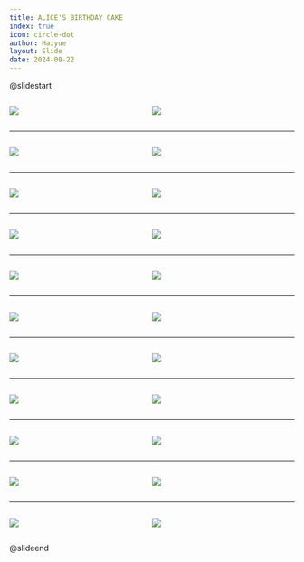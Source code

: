 ```yaml
---
title: ALICE'S BIRTHDAY CAKE
index: true
icon: circle-dot
author: Haiyue
layout: Slide
date: 2024-09-22
---
```

 
@slidestart

<div style="display:flex">
<div style="flex:1">

![](https://raw.githubusercontent.com/yclord/reading/refs/heads/master/english/Level-T/ALICE'S%20BIRTHDAY%20CAKE/001.webp)
</div>
<div style="flex:1">

![](https://raw.githubusercontent.com/yclord/reading/refs/heads/master/english/Level-T/ALICE'S%20BIRTHDAY%20CAKE/002.webp)
</div>
</div>

---

<div style="display:flex">
<div style="flex:1">

![](https://raw.githubusercontent.com/yclord/reading/refs/heads/master/english/Level-T/ALICE'S%20BIRTHDAY%20CAKE/003.webp)
</div>
<div style="flex:1">

![](https://raw.githubusercontent.com/yclord/reading/refs/heads/master/english/Level-T/ALICE'S%20BIRTHDAY%20CAKE/004.webp)
</div>
</div>

---

<div style="display:flex">
<div style="flex:1">

![](https://raw.githubusercontent.com/yclord/reading/refs/heads/master/english/Level-T/ALICE'S%20BIRTHDAY%20CAKE/005.webp)
</div>
<div style="flex:1">

![](https://raw.githubusercontent.com/yclord/reading/refs/heads/master/english/Level-T/ALICE'S%20BIRTHDAY%20CAKE/006.webp)
</div>
</div>

---

<div style="display:flex">
<div style="flex:1">

![](https://raw.githubusercontent.com/yclord/reading/refs/heads/master/english/Level-T/ALICE'S%20BIRTHDAY%20CAKE/007.webp)
</div>
<div style="flex:1">

![](https://raw.githubusercontent.com/yclord/reading/refs/heads/master/english/Level-T/ALICE'S%20BIRTHDAY%20CAKE/008.webp)
</div>
</div>

---

<div style="display:flex">
<div style="flex:1">

![](https://raw.githubusercontent.com/yclord/reading/refs/heads/master/english/Level-T/ALICE'S%20BIRTHDAY%20CAKE/009.webp)
</div>
<div style="flex:1">

![](https://raw.githubusercontent.com/yclord/reading/refs/heads/master/english/Level-T/ALICE'S%20BIRTHDAY%20CAKE/010.webp)
</div>
</div>

---

<div style="display:flex">
<div style="flex:1">

![](https://raw.githubusercontent.com/yclord/reading/refs/heads/master/english/Level-T/ALICE'S%20BIRTHDAY%20CAKE/011.webp)
</div>
<div style="flex:1">

![](https://raw.githubusercontent.com/yclord/reading/refs/heads/master/english/Level-T/ALICE'S%20BIRTHDAY%20CAKE/012.webp)
</div>
</div>

---

<div style="display:flex">
<div style="flex:1">

![](https://raw.githubusercontent.com/yclord/reading/refs/heads/master/english/Level-T/ALICE'S%20BIRTHDAY%20CAKE/013.webp)
</div>
<div style="flex:1">

![](https://raw.githubusercontent.com/yclord/reading/refs/heads/master/english/Level-T/ALICE'S%20BIRTHDAY%20CAKE/014.webp)
</div>
</div>

---

<div style="display:flex">
<div style="flex:1">

![](https://raw.githubusercontent.com/yclord/reading/refs/heads/master/english/Level-T/ALICE'S%20BIRTHDAY%20CAKE/015.webp)
</div>
<div style="flex:1">

![](https://raw.githubusercontent.com/yclord/reading/refs/heads/master/english/Level-T/ALICE'S%20BIRTHDAY%20CAKE/016.webp)
</div>
</div>

---

<div style="display:flex">
<div style="flex:1">

![](https://raw.githubusercontent.com/yclord/reading/refs/heads/master/english/Level-T/ALICE'S%20BIRTHDAY%20CAKE/017.webp)
</div>
<div style="flex:1">

![](https://raw.githubusercontent.com/yclord/reading/refs/heads/master/english/Level-T/ALICE'S%20BIRTHDAY%20CAKE/018.webp)
</div>
</div>

---

<div style="display:flex">
<div style="flex:1">

![](https://raw.githubusercontent.com/yclord/reading/refs/heads/master/english/Level-T/ALICE'S%20BIRTHDAY%20CAKE/019.webp)
</div>
<div style="flex:1">

![](https://raw.githubusercontent.com/yclord/reading/refs/heads/master/english/Level-T/ALICE'S%20BIRTHDAY%20CAKE/020.webp)
</div>
</div>

---

<div style="display:flex">
<div style="flex:1">

![](https://raw.githubusercontent.com/yclord/reading/refs/heads/master/english/Level-T/ALICE'S%20BIRTHDAY%20CAKE/021.webp)
</div>
<div style="flex:1">

![](https://raw.githubusercontent.com/yclord/reading/refs/heads/master/english/Level-T/ALICE'S%20BIRTHDAY%20CAKE/022.webp)
</div>
</div>

@slideend